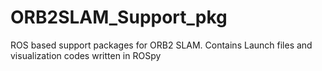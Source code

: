 # ORB2SLAM_Support_pkg
ROS based support packages for ORB2 SLAM. Contains Launch files and visualization codes written in ROSpy
